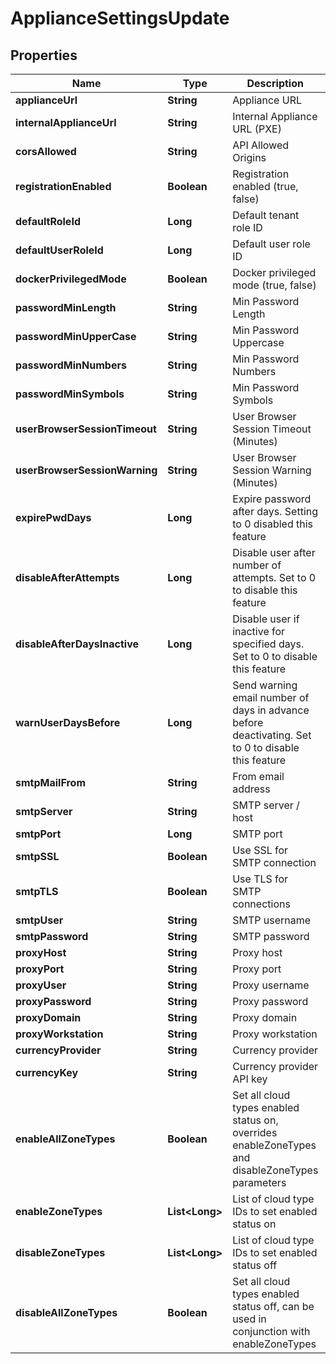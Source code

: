 

# ApplianceSettingsUpdate


## Properties

| Name | Type | Description | Notes |
|------------ | ------------- | ------------- | -------------|
|**applianceUrl** | **String** | Appliance URL |  [optional] |
|**internalApplianceUrl** | **String** | Internal Appliance URL (PXE) |  [optional] |
|**corsAllowed** | **String** | API Allowed Origins |  [optional] |
|**registrationEnabled** | **Boolean** | Registration enabled (true, false) |  [optional] |
|**defaultRoleId** | **Long** | Default tenant role ID |  [optional] |
|**defaultUserRoleId** | **Long** | Default user role ID |  [optional] |
|**dockerPrivilegedMode** | **Boolean** | Docker privileged mode (true, false) |  [optional] |
|**passwordMinLength** | **String** | Min Password Length |  [optional] |
|**passwordMinUpperCase** | **String** | Min Password Uppercase |  [optional] |
|**passwordMinNumbers** | **String** | Min Password Numbers |  [optional] |
|**passwordMinSymbols** | **String** | Min Password Symbols |  [optional] |
|**userBrowserSessionTimeout** | **String** | User Browser Session Timeout (Minutes) |  [optional] |
|**userBrowserSessionWarning** | **String** | User Browser Session Warning (Minutes) |  [optional] |
|**expirePwdDays** | **Long** | Expire password after days. Setting to 0 disabled this feature |  [optional] |
|**disableAfterAttempts** | **Long** | Disable user after number of attempts. Set to 0 to disable this feature |  [optional] |
|**disableAfterDaysInactive** | **Long** | Disable user if inactive for specified days. Set to 0 to disable this feature |  [optional] |
|**warnUserDaysBefore** | **Long** | Send warning email number of days in advance before deactivating. Set to 0 to disable this feature |  [optional] |
|**smtpMailFrom** | **String** | From email address |  [optional] |
|**smtpServer** | **String** | SMTP server / host |  [optional] |
|**smtpPort** | **Long** | SMTP port |  [optional] |
|**smtpSSL** | **Boolean** | Use SSL for SMTP connection |  [optional] |
|**smtpTLS** | **Boolean** | Use TLS for SMTP connections |  [optional] |
|**smtpUser** | **String** | SMTP username |  [optional] |
|**smtpPassword** | **String** | SMTP password |  [optional] |
|**proxyHost** | **String** | Proxy host |  [optional] |
|**proxyPort** | **String** | Proxy port |  [optional] |
|**proxyUser** | **String** | Proxy username |  [optional] |
|**proxyPassword** | **String** | Proxy password |  [optional] |
|**proxyDomain** | **String** | Proxy domain |  [optional] |
|**proxyWorkstation** | **String** | Proxy workstation |  [optional] |
|**currencyProvider** | **String** | Currency provider |  [optional] |
|**currencyKey** | **String** | Currency provider API key |  [optional] |
|**enableAllZoneTypes** | **Boolean** | Set all cloud types enabled status on, overrides enableZoneTypes and disableZoneTypes parameters |  [optional] |
|**enableZoneTypes** | **List&lt;Long&gt;** | List of cloud type IDs to set enabled status on |  [optional] |
|**disableZoneTypes** | **List&lt;Long&gt;** | List of cloud type IDs to set enabled status off |  [optional] |
|**disableAllZoneTypes** | **Boolean** | Set all cloud types enabled status off, can be used in conjunction with enableZoneTypes |  [optional] |



